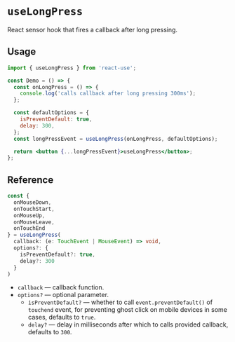 # `useLongPress`

React sensor hook that fires a callback after long pressing.

## Usage

```jsx
import { useLongPress } from 'react-use';

const Demo = () => {
  const onLongPress = () => {
    console.log('calls callback after long pressing 300ms');
  };

  const defaultOptions = {
    isPreventDefault: true,
    delay: 300,
  };
  const longPressEvent = useLongPress(onLongPress, defaultOptions);

  return <button {...longPressEvent}>useLongPress</button>;
};
```

## Reference

```ts
const {
  onMouseDown,
  onTouchStart,
  onMouseUp,
  onMouseLeave,
  onTouchEnd
} = useLongPress(
  callback: (e: TouchEvent | MouseEvent) => void,
  options?: {
    isPreventDefault?: true,
    delay?: 300
  }
)
```

- `callback` &mdash; callback function.
- `options?` &mdash; optional parameter.
  - `isPreventDefault?` &mdash; whether to call `event.preventDefault()` of `touchend` event, for preventing ghost click on mobile devices in some cases, defaults to `true`.
  - `delay?` &mdash; delay in milliseconds after which to calls provided callback, defaults to `300`.
